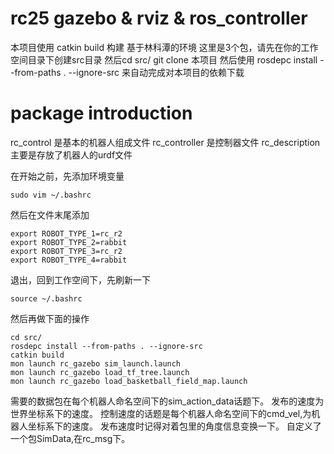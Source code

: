 # rc25 gazebo & rviz & ros_controller
本项目使用 catkin build 构建
基于林科潭的环境
这里是3个包，请先在你的工作空间目录下创建src目录
然后cd src/
git clone 本项目
然后使用 rosdepc install --from-paths . --ignore-src
来自动完成对本项目的依赖下载


# package introduction
rc_control 是基本的机器人组成文件
rc_controller 是控制器文件
rc_description 主要是存放了机器人的urdf文件

在开始之前，先添加环境变量
```shell
sudo vim ~/.bashrc
```
然后在文件末尾添加
```shell
export ROBOT_TYPE_1=rc_r2
export ROBOT_TYPE_2=rabbit
export ROBOT_TYPE_3=rc_r2
export ROBOT_TYPE_4=rabbit

```
退出，回到工作空间下，先刷新一下
```shell
source ~/.bashrc
```
然后再做下面的操作

```shell
cd src/
rosdepc install --from-paths . --ignore-src
catkin build
mon launch rc_gazebo sim_launch.launch
mon launch rc_gazebo load_tf_tree.launch
mon launch rc_gazebo load_basketball_field_map.launch

```
需要的数据包在每个机器人命名空间下的sim_action_data话题下。
发布的速度为世界坐标系下的速度。
控制速度的话题是每个机器人命名空间下的cmd_vel,为机器人坐标系下的速度。
发布速度时记得对着包里的角度信息变换一下。
自定义了一个包SimData,在rc_msg下。
